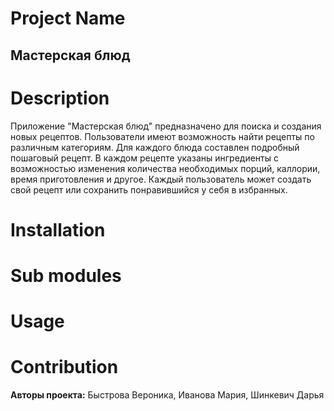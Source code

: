 # Project Name
## Мастерская блюд

# Description
Приложение "Мастерская блюд" предназначено для поиска и создания новых рецептов. Пользователи имеют возможность найти рецепты по различным категориям. 
Для каждого блюда составлен подробный пошаговый рецепт. В каждом рецепте указаны ингредиенты с возможностью изменения количества необходимых порций, 
каллории, время приготовления и другое. Каждый пользователь может создать свой рецепт или сохранить понравившийся у себя в избранных.

# Installation

# Sub modules

# Usage

# Contribution
**Авторы проекта:** Быстрова Вероника, Иванова Мария, Шинкевич Дарья
